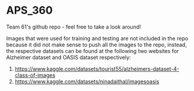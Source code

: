 # APS_360

Team 61's github repo - feel free to take a look around!

Images that were used for training and testing are not included in the repo because it did not make sense to push all the images to the repo, instead, the respective datasets can be found at the following two websites for Alzheimer dataset and OASIS dataset respectively:

1. https://www.kaggle.com/datasets/tourist55/alzheimers-dataset-4-class-of-images
2. https://www.kaggle.com/datasets/ninadaithal/imagesoasis